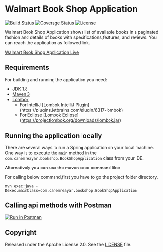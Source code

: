 
# Walmart Book Shop Application

[![Build Status](https://travis-ci.org/codecentric/springboot-sample-app.svg?branch=master)](https://travis-ci.org/codecentric/springboot-sample-app)
[![Coverage Status](https://coveralls.io/repos/github/codecentric/springboot-sample-app/badge.svg?branch=master)](https://coveralls.io/github/codecentric/springboot-sample-app?branch=master)
[![License](http://img.shields.io/:license-apache-blue.svg)](http://www.apache.org/licenses/LICENSE-2.0.html)

Walmart Book Shop Application shows list of available books in a paginated fashion and details of books with specifications,features, and reviews. You can reach the application as followed link.

[Walmart Book Shop Application Live](http://projects.spring.io/spring-boot/)

## Requirements

For building and running the application you need:

- [JDK 1.8](http://www.oracle.com/technetwork/java/javase/downloads/jdk8-downloads-2133151.html)
- [Maven 3](https://maven.apache.org)
- [Lombok](https://projectlombok.org/)
    * For IntelliJ [Lombok IntelliJ Plugin] (https://plugins.jetbrains.com/plugin/6317-lombok)
    * For Eclipse [Lombok Eclipse] (https://projectlombok.org/downloads/lombok.jar)

## Running the application locally

There are several ways to run a Spring application on your local machine. One way is to execute the `main` method in the `com.canemreayar.bookshop.BookShopApplication` class from your IDE.

Alternatively you can use the maven exec command like:

For calling below command,first you have to go the project folder directory.

```shell
mvn exec:java -Dexec.mainClass=com.canemreayar.bookshop.BookShopApplication
```
## Calling api methods with Postman

[![Run in Postman](https://run.pstmn.io/button.svg)](https://app.getpostman.com/run-collection/291cfa620eb53863acb4)

## Copyright

Released under the Apache License 2.0. See the [LICENSE](https://github.com/codecentric/springboot-sample-app/blob/master/LICENSE) file.

